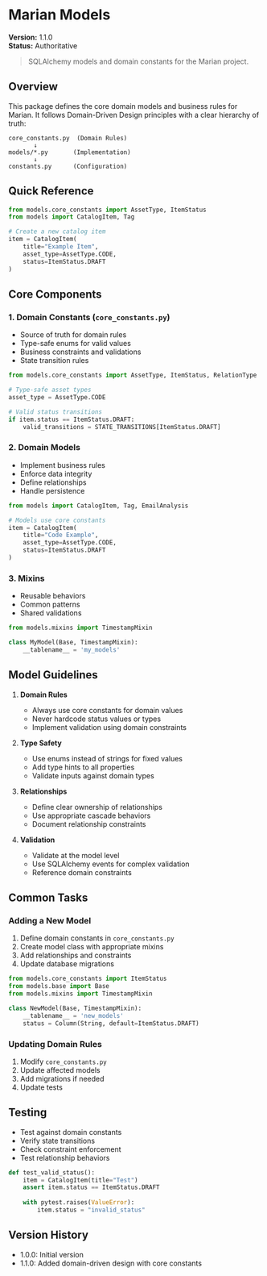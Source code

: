 # Marian Models

**Version:** 1.1.0  
**Status:** Authoritative

> SQLAlchemy models and domain constants for the Marian project.

## Overview

This package defines the core domain models and business rules for Marian. It follows Domain-Driven Design principles with a clear hierarchy of truth:

```
core_constants.py  (Domain Rules)
       ↓
models/*.py       (Implementation)
       ↓
constants.py      (Configuration)
```

## Quick Reference

```python
from models.core_constants import AssetType, ItemStatus
from models import CatalogItem, Tag

# Create a new catalog item
item = CatalogItem(
    title="Example Item",
    asset_type=AssetType.CODE,
    status=ItemStatus.DRAFT
)
```

## Core Components

### 1. Domain Constants (`core_constants.py`)
- Source of truth for domain rules
- Type-safe enums for valid values
- Business constraints and validations
- State transition rules

```python
from models.core_constants import AssetType, ItemStatus, RelationType

# Type-safe asset types
asset_type = AssetType.CODE

# Valid status transitions
if item.status == ItemStatus.DRAFT:
    valid_transitions = STATE_TRANSITIONS[ItemStatus.DRAFT]
```

### 2. Domain Models
- Implement business rules
- Enforce data integrity
- Define relationships
- Handle persistence

```python
from models import CatalogItem, Tag, EmailAnalysis

# Models use core constants
item = CatalogItem(
    title="Code Example",
    asset_type=AssetType.CODE,
    status=ItemStatus.DRAFT
)
```

### 3. Mixins
- Reusable behaviors
- Common patterns
- Shared validations

```python
from models.mixins import TimestampMixin

class MyModel(Base, TimestampMixin):
    __tablename__ = 'my_models'
```

## Model Guidelines

1. **Domain Rules**
   - Always use core constants for domain values
   - Never hardcode status values or types
   - Implement validation using domain constraints

2. **Type Safety**
   - Use enums instead of strings for fixed values
   - Add type hints to all properties
   - Validate inputs against domain types

3. **Relationships**
   - Define clear ownership of relationships
   - Use appropriate cascade behaviors
   - Document relationship constraints

4. **Validation**
   - Validate at the model level
   - Use SQLAlchemy events for complex validation
   - Reference domain constraints

## Common Tasks

### Adding a New Model

1. Define domain constants in `core_constants.py`
2. Create model class with appropriate mixins
3. Add relationships and constraints
4. Update database migrations

```python
from models.core_constants import ItemStatus
from models.base import Base
from models.mixins import TimestampMixin

class NewModel(Base, TimestampMixin):
    __tablename__ = 'new_models'
    status = Column(String, default=ItemStatus.DRAFT)
```

### Updating Domain Rules

1. Modify `core_constants.py`
2. Update affected models
3. Add migrations if needed
4. Update tests

## Testing

- Test against domain constants
- Verify state transitions
- Check constraint enforcement
- Test relationship behaviors

```python
def test_valid_status():
    item = CatalogItem(title="Test")
    assert item.status == ItemStatus.DRAFT
    
    with pytest.raises(ValueError):
        item.status = "invalid_status"
```

## Version History
- 1.0.0: Initial version
- 1.1.0: Added domain-driven design with core constants
